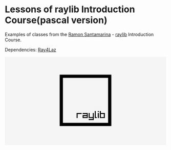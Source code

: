 # Lessons of raylib Introduction Course(pascal version) 

Examples of classes from the [Ramon Santamarina](https://twitter.com/raysan5) - [raylib](http://www.raylib.com/) Introduction Course.

Dependencies: [Ray4Laz](https://github.com/GuvaCode/Ray4Laz)

![blocks game](blocks_game.gif "Blocks Game")

